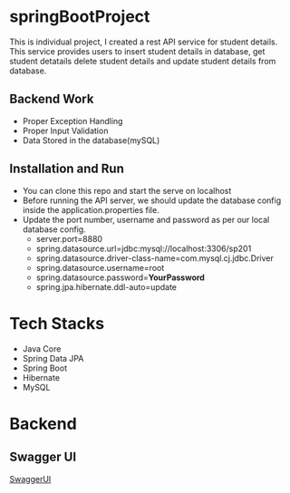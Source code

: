 # springBootProject

This is individual project, I created a rest API service for student details. This service provides users to insert student details in database, get student detatails delete student details and update student details from database.



## Backend Work
-  Proper Exception Handling
-  Proper Input Validation
-  Data Stored in the database(mySQL)


## Installation and Run
-  You can clone this repo and start the serve on localhost
-   Before running the API server, we should update the database config inside the application.properties file.
-   Update the port number, username and password as per our local database config.
    -   server.port=8880
    -   spring.datasource.url=jdbc:mysql://localhost:3306/sp201
    -   spring.datasource.driver-class-name=com.mysql.cj.jdbc.Driver
    -   spring.datasource.username=root
    -   spring.datasource.password=**YourPassword**
    -   spring.jpa.hibernate.ddl-auto=update

# Tech Stacks

-   Java Core
-   Spring Data JPA
-   Spring Boot
-   Hibernate
-   MySQL

# Backend

## Swagger UI
[SwaggerUI](https://drive.google.com/file/d/1EoVNVQS1sh8LEq06Y3hts9Wlgg1Lt-km/view?usp=sharing)

